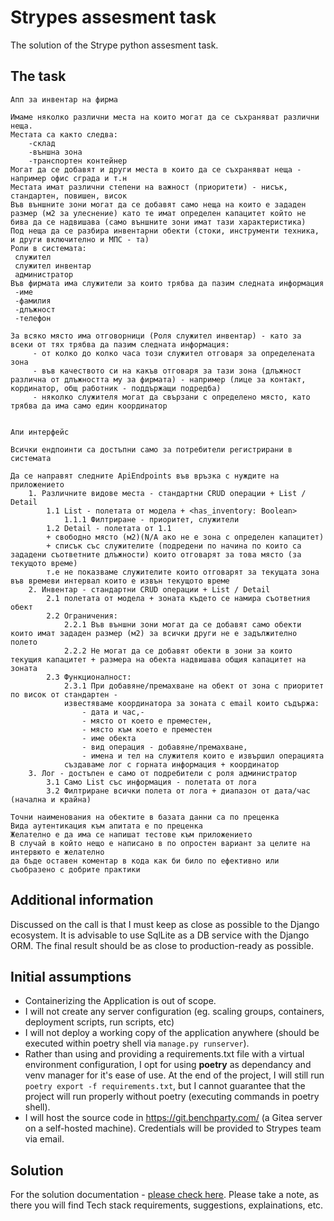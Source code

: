 # Strypes assesment task

The solution of the Strype python assesment task.

## The task

```
Апп за инвентар на фирма

Имаме няколко различни места на които могат да се съхраняват различни неща.
Местата са както следва:
	-склад
	-външна зона
	-транспортен контейнер 
Могат да се добавят и други места в които да се съхраняват неща - например офис сграда и т.н
Местата имат различни степени на важност (приоритети) - нисък, стандартен, повишен, висок
Във външните зони могат да се добавят само неща на които е зададен размер (м2 за улеснение) като те имат определен капацитет който не бива да се надвишава (само външните зони имат тази характеристика)
Под неща да се разбира инвентарни обекти (стоки, инструменти техника, и други включително и МПС - та)
Роли в системата:
 служител
 служител инвентар
 администратор
Във фирмата има служители за които трябва да пазим следната информация
 -име
 -фамилия
 -длъжност
 -телефон
 
За всяко място има отговорници (Роля служител инвентар) - като за всеки от тях трябва да пазим следната информация:
	 - от колко до колко часа този служител отговаря за определената зона
	 - във качеството си на какъв отговаря за тази зона (длъжност различна от длъжността му за фирмата) - например (лице за контакт, кординатор, общ работник - поддържащи подредба)
	 - няколко служителя могат да свързани с определено място, като трябва да има само един координатор


Апи интерфейс

Всички ендпоинти са достъпни само за потребители регистрирани в системата

Да се направят следните ApiEndpoints във връзка с нуждите на приложението
	1. Различните видове места - стандартни CRUD операции + List / Detail 
		1.1 List - полетата от модела + <has_inventory: Boolean>
			1.1.1 Филтриране - приоритет, служители
		1.2 Detail - полетата от 1.1
		+ свободно място (м2)(N/A ако не е зона с определен капацитет)
		+ списък със служителите (подредени по начина по които са зададени съответните длъжности) които отговарят за това място (за текущото време)
		т.е не показваме служителите които отговарят за текущата зона във времеви интервал които е извън текущото време
	2. Инвентар - стандартни CRUD операции + List / Detail
		2.1 полетата от модела + зоната където се намира съответния обект
		2.2 Ограничения:
			2.2.1 Във външни зони могат да се добавят само обекти които имат зададен размер (м2) за всички други не е задължително полето
			2.2.2 Не могат да се добавят обекти в зони за които текущия капацитет + размера на обекта надвишава общия капацитет на зоната
		2.3 Функционалност:
			2.3.1 При добавяне/премахване на обект от зона с приоритет по висок от стандартен -
			известяваме координатора за зоната с email които съдържа:
				- дата и час,-
				- място от което е преместен,
				- място към което е преместен
				- име обекта
				- вид операция - добавяне/премахване,
				- имена и тел на служителя които е извършил операцията
			създаваме лог с горната информация + координатор
	3. Лог - достъпен е само от подребители с роля администратор
		3.1 Само List със информация - полетата от лога
		3.2 Филтриране всички полета от лога + диапазон от дата/час (начална и крайна)

Точни наименования на обектите в базата данни са по преценка
Вида аутентикация към апитата е по преценка
Желателно е да има се напишат тестове към приложението
В случай в който нещо е написано в по опростен вариант за целите на интервюто е желателно
да бъде оставен коментар в кода как би било по ефективно или съобразено с добрите практики
```

## Additional information

Discussed on the call is that I must keep as close as possible to the Django ecosystem. It is advisable to use SqlLite as a DB service with the Django ORM. The final result should be as close to production-ready as possible.

## Initial assumptions

- Containerizing the Application is out of scope. 
- I will not create any server configuration (eg. scaling groups, containers, deployment scripts, run scripts, etc)
- I will not deploy a working copy of the application anywhere (should be executed within poetry shell via `manage.py runserver`).
- Rather than using and providing a requirements.txt file with a virtual environment configuration, I opt for using **poetry** as dependancy and venv manager for it's ease of use. At the end of the project, I will still run `poetry export -f requirements.txt`, but I cannot guarantee that the project will run properly without poetry (executing commands in poetry shell).
- I will host the source code in https://git.benchparty.com/ (a Gitea server on a self-hosted machine). Credentials will be provided to Strypes team via email.

## Solution

For the solution documentation - [please check here](README-project.md).
Please take a note, as there you will find Tech stack requirements, suggestions, explainations, etc.